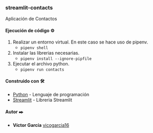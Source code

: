 ### streamlit-contacts

Aplicación de Contactos

 #### Ejecución de código ⚙️

1. Realizar un entorno virtual. En este caso se hace uso de pipenv.
    - <code>pipenv shell</code>
2. Instalar las librerias necesarias.
    - <code>pipenv install --ignore-pipfile</code>
4. Ejecutar el archivo python.
    - <code>pipenv run contacts</code>

#### Construido con 🛠️

* [Python](https://www.python.org/) - Lenguaje de programación
* [Streamlit](https://docs.streamlit.io/) - Libreria Streamlit

#### Autor ✒️

* **Víctor García** [vicogarcia16](https://github.com/vicogarcia16)
